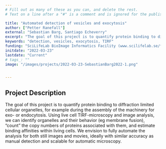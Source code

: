 ```yaml
---
# Fill out as many of these as you can, and delete the rest.
# Text on a line after a "#" is a comment and is ignored for the published page.

title: "Automated detection of vesicles and exocytosis"
author: ["Petter Ranefall"]
external: "Sebastian Barg, Santiago Echeverry"
excerpt: "The goal of this project is to quantify protein binding to diffraction limited cellular organelles, for example during the assembly of the machinery for exo- or endocytosis."
keywords: "detection, vesicles, exocytosis, TIRF"
funding: "SciLifeLab BioImage Informatics Facility (www.scilifelab.se/facilities/bioimage-informatics)"
initdate: "2022-03-23"
lastdate: "Current"
# tags_: ""
image: "/images/projects/2022-03-23-SebastianBarg2022-1.png"


---
```


## Project Description
The goal of this project is to quantify protein binding to diffraction limited cellular organelles, for example during the assembly of the machinery for exo- or endocytosis. Using live cell TIRF-microscopy and image analysis, we can identify organelles and their behavior (eg membrane fusion), “count” the copy numbers of proteins associated with them, and estimate binding affinities within living cells. We envision to fully automate the analysis for both still images and movies, ideally with similar accuracy as manual detection and scalable for automatic microscopy. 

